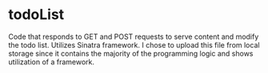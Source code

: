 # todoList
Code that responds to GET and POST requests to serve content and modify the todo list. Utilizes Sinatra framework.
I chose to upload this file from local storage since it contains the majority of the programming logic and shows utilization of a framework.
